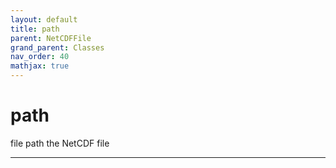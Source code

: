 ```yaml
---
layout: default
title: path
parent: NetCDFFile
grand_parent: Classes
nav_order: 40
mathjax: true
---
```


#  path

file path the NetCDF file


---

